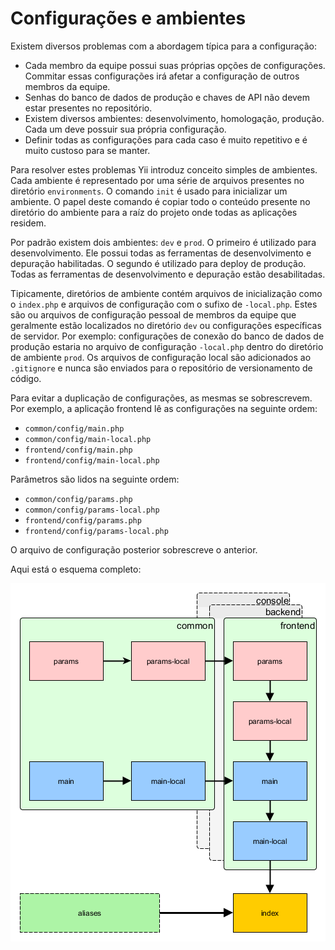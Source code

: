 Configurações e ambientes
=========================

Existem diversos problemas com a abordagem típica para a configuração:

- Cada membro da equipe possui suas próprias opções de configurações. Commitar essas configurações irá afetar a configuração de outros membros da equipe.
- Senhas do banco de dados de produção e chaves de API não devem estar presentes no repositório.
- Existem diversos ambientes: desenvolvimento, homologação, produção. Cada um deve possuir sua própria configuração.
- Definir todas as configurações para cada caso é muito repetitivo e é muito custoso para se manter.

Para resolver estes problemas Yii introduz conceito simples de ambientes. Cada ambiente é representado por uma série
de arquivos presentes no diretório `environments`. O comando `init` é usado para inicializar um ambiente. O papel deste comando
é copiar todo o conteúdo presente no diretório do ambiente para a raíz do projeto onde todas as aplicações residem.

Por padrão existem dois ambientes: `dev` e `prod`. O primeiro é utilizado para desenvolvimento. Ele possui todas as ferramentas
de desenvolvimento e depuração habilitadas. O segundo é utilizado para deploy de produção. Todas as ferramentas de
desenvolvimento e depuração estão desabilitadas.

Tipicamente, diretórios de ambiente contém arquivos de inicialização como o `index.php` e arquivos de configuração
com o sufixo de `-local.php`. Estes são ou arquivos de configuração pessoal de membros da equipe que geralmente
estão localizados no diretório `dev` ou configurações específicas de servidor. Por exemplo: configurações de conexão
do banco de dados de produção estaria no arquivo de configuração `-local.php` dentro do diretório de ambiente `prod`.
Os arquivos de configuração local são adicionados ao `.gitignore` e nunca são enviados para o repositório de versionamento de código.

Para evitar a duplicação de configurações, as mesmas se sobrescrevem. Por exemplo, a aplicação frontend lê as configurações
na seguinte ordem:

- `common/config/main.php`
- `common/config/main-local.php`
- `frontend/config/main.php`
- `frontend/config/main-local.php`

Parâmetros são lidos na seguinte ordem:

- `common/config/params.php`
- `common/config/params-local.php`
- `frontend/config/params.php`
- `frontend/config/params-local.php`

O arquivo de configuração posterior sobrescreve o anterior.

Aqui está o esquema completo:

![Configurações da aplicação avançada](images/advanced-app-configs.png)